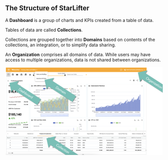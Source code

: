 ## The Structure of StarLifter

A **Dashboard** is a group of charts and KPIs created from a table of data. 

Tables of data are called **Collections**.

Collections are grouped together into **Domains** based on contents of the collections, an integration, or to simplify data sharing.  

An **Organization** comprises all domains of data.  While users may have access to multiple organizations, data is not shared between organizations. 

![structure](../assets/structure.png)